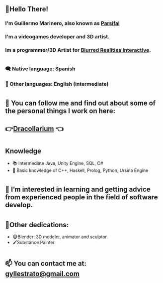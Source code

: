 ## 👋Hello There!
### I'm Guillermo Marinero, also known as [Parsifal](https://www.instagram.com/parsifal_irl/)
### I'm a videogames developer and 3D artist.
### Im a programmer/3D Artist for [Blurred Realities Interactive](https://blurred-realities.com/).
#
### 🗨 Native language: Spanish
### 💬 Other languages: English (intermediate)
#
## 🔭 You can follow me and find out about some of the personal things I work on here:
## 👉[Dracollarium](https://www.instagram.com/dracollarium_studio/) 👈
#
 ## Knowledge
- 📚 Intermediate Java, Unity Engine, SQL, C#
- 📖 Basic knowledge of C++, Haskell, Prolog, Python, Ursina Engine
#
## 🤔 I’m interested in learning and getting advice from experienced people in the field of software develop.
#
## 💪Other dedications:
  - 🐵Blender: 3D modeler, animator and sculptor.
  - 🖌Substance Painter.
 #
## 📫 You can contact me at: gyllestrato@gmail.com

<!--
- **Parsifal308/Parsifal308** is a ✨ _special_ ✨ repository because its `README.md` (this file) appears on your GitHub profile.
- 🎬
- 👯 I’m looking to collaborate on ...
- 😄 Pronouns: ...
-->
